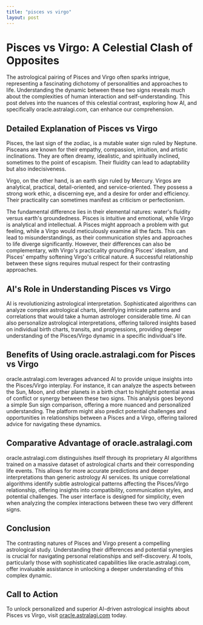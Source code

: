 ```yaml
---
title: "pisces vs virgo"
layout: post
---
```


# Pisces vs Virgo: A Celestial Clash of Opposites

The astrological pairing of Pisces and Virgo often sparks intrigue, representing a fascinating dichotomy of personalities and approaches to life.  Understanding the dynamic between these two signs reveals much about the complexities of human interaction and self-understanding. This post delves into the nuances of this celestial contrast, exploring how AI, and specifically oracle.astralagi.com, can enhance our comprehension.

## Detailed Explanation of Pisces vs Virgo

Pisces, the last sign of the zodiac, is a mutable water sign ruled by Neptune.  Pisceans are known for their empathy, compassion, intuition, and artistic inclinations.  They are often dreamy, idealistic, and spiritually inclined, sometimes to the point of escapism.  Their fluidity can lead to adaptability but also indecisiveness.

Virgo, on the other hand, is an earth sign ruled by Mercury. Virgos are analytical, practical, detail-oriented, and service-oriented.  They possess a strong work ethic, a discerning eye, and a desire for order and efficiency.  Their practicality can sometimes manifest as criticism or perfectionism.

The fundamental difference lies in their elemental natures: water's fluidity versus earth's groundedness.  Pisces is intuitive and emotional, while Virgo is analytical and intellectual.  A Pisces might approach a problem with gut feeling, while a Virgo would meticulously examine all the facts.  This can lead to misunderstandings, as their communication styles and approaches to life diverge significantly. However, their differences can also be complementary, with Virgo's practicality grounding Pisces' idealism, and Pisces' empathy softening Virgo's critical nature.  A successful relationship between these signs requires mutual respect for their contrasting approaches.


## AI's Role in Understanding Pisces vs Virgo

AI is revolutionizing astrological interpretation.  Sophisticated algorithms can analyze complex astrological charts, identifying intricate patterns and correlations that would take a human astrologer considerable time.  AI can also personalize astrological interpretations, offering tailored insights based on individual birth charts, transits, and progressions, providing deeper understanding of the Pisces/Virgo dynamic in a specific individual's life.

## Benefits of Using oracle.astralagi.com for Pisces vs Virgo

oracle.astralagi.com leverages advanced AI to provide unique insights into the Pisces/Virgo interplay.  For instance, it can analyze the aspects between the Sun, Moon, and other planets in a birth chart to highlight potential areas of conflict or synergy between these two signs.  This analysis goes beyond a simple Sun sign comparison, offering a more nuanced and personalized understanding. The platform might also predict potential challenges and opportunities in relationships between a Pisces and a Virgo, offering tailored advice for navigating these dynamics.

## Comparative Advantage of oracle.astralagi.com

oracle.astralagi.com distinguishes itself through its proprietary AI algorithms trained on a massive dataset of astrological charts and their corresponding life events.  This allows for more accurate predictions and deeper interpretations than generic astrology AI services.  Its unique correlational algorithms identify subtle astrological patterns affecting the Pisces/Virgo relationship, offering insights into compatibility, communication styles, and potential challenges. The user interface is designed for simplicity, even when analyzing the complex interactions between these two very different signs.


## Conclusion

The contrasting natures of Pisces and Virgo present a compelling astrological study. Understanding their differences and potential synergies is crucial for navigating personal relationships and self-discovery.  AI tools, particularly those with sophisticated capabilities like oracle.astralagi.com, offer invaluable assistance in unlocking a deeper understanding of this complex dynamic.

## Call to Action

To unlock personalized and superior AI-driven astrological insights about Pisces vs Virgo, visit [oracle.astralagi.com](https://oracle.astralagi.com) today.
